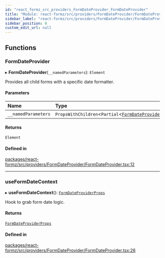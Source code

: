 ```yaml
---
id: "react_formz_src_providers_FormDateProvider_FormDateProvider"
title: "Module: react-formz/src/providers/FormDateProvider/FormDateProvider"
sidebar_label: "react-formz/src/providers/FormDateProvider/FormDateProvider"
sidebar_position: 0
custom_edit_url: null
---
```


## Functions

### FormDateProvider

▸ **FormDateProvider**(`__namedParameters`): `Element`

Provides all child forms with a specific date formatter.

#### Parameters

| Name | Type |
| :------ | :------ |
| `__namedParameters` | `PropsWithChildren`<`Partial`<[`FormDateProviderProps`](../interfaces/react_formz_src_providers_FormDateProvider_FormDateProvider_types.FormDateProviderProps.md)\>\> |

#### Returns

`Element`

#### Defined in

[packages/react-formz/src/providers/FormDateProvider/FormDateProvider.tsx:12](https://github.com/ZerryStack/react-formz/blob/main/packages/react-formz/src/providers/FormDateProvider/FormDateProvider.tsx#L12)

___

### useFormDateContext

▸ **useFormDateContext**(): [`FormDateProviderProps`](../interfaces/react_formz_src_providers_FormDateProvider_FormDateProvider_types.FormDateProviderProps.md)

Hook to grab form date logic.

#### Returns

[`FormDateProviderProps`](../interfaces/react_formz_src_providers_FormDateProvider_FormDateProvider_types.FormDateProviderProps.md)

#### Defined in

[packages/react-formz/src/providers/FormDateProvider/FormDateProvider.tsx:26](https://github.com/ZerryStack/react-formz/blob/main/packages/react-formz/src/providers/FormDateProvider/FormDateProvider.tsx#L26)
